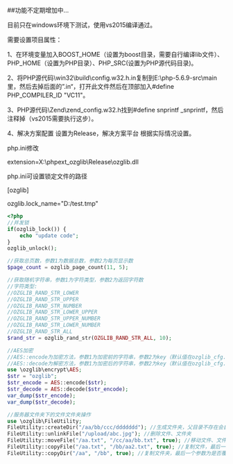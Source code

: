 ##功能不定期增加中...

目前只在windows环境下测试，使用vs2015编译通过。

需要设置项目属性：

1、在环境变量加入BOOST_HOME（设置为boost目录，需要自行编译lib文件）、PHP_HOME（设置为PHP目录）、PHP_SRC(设置为PHP源代码目录)。



2、将PHP源代码\win32\build\config.w32.h.in复制到E:\php-5.6.9-src\main里，然后去掉后面的”.in“，打开此文件然后在顶部加入#define PHP_COMPILER_ID "VC11"。



3、PHP源代码\Zend\zend_config.w32.h找到#define snprintf _snprintf，然后注释掉（vs2015需要执行这步）。



4、解决方案配置 设置为Release，解决方案平台 根据实际情况设置。



php.ini修改

extension=X:\phpext_ozglib\Release\ozglib.dll

php.ini可设置锁定文件的路径

[ozglib]

ozglib.lock_name="D:/test.tmp"

~~~~~~~~~~php
<?php
//并发锁
if(ozglib_lock()) {
	echo "update code";
}
ozglib_unlock();

//获取总页数，参数1为数据总数，参数2为每页显示数
$page_count = ozglib_page_count(11, 5);

//获取随机字符串，参数1为字符类型，参数2为返回字符数
//字符类型:
//OZGLIB_RAND_STR_LOWER
//OZGLIB_RAND_STR_UPPER
//OZGLIB_RAND_STR_NUMBER
//OZGLIB_RAND_STR_LOWER_UPPER
//OZGLIB_RAND_STR_UPPER_NUMBER
//OZGLIB_RAND_STR_LOWER_NUMBER
//OZGLIB_RAND_STR_ALL
$rand_str = ozglib_rand_str(OZGLIB_RAND_STR_ALL, 10);

//AES加密
//AES::encode为加密方法，参数1为加密前的字符串，参数2为key（默认值在ozglib_cfg.h里面设置）
//AES::decode为解密方法，参数1为加密后的字符串，参数2为key（默认值在ozglib_cfg.h里面设置）
use \ozglib\encrypt\AES;
$str = "ozglib";
$str_encode = AES::encode($str);
$str_decode = AES::decode($str_encode);
var_dump($str_encode);
var_dump($str_decode);

//服务器文件夹下的文件文件夹操作
use \ozglib\FileUtility;
FileUtility::createDir("/aa/bb/ccc/ddddddd"); //生成文件夹，父目录不存在会自动建立
FileUtility::unlinkFile("/upload/abc.jpg"); //删除文件、文件夹
FileUtility::moveFile("/aa.txt", "/cc/aa/bb.txt", true); //移动文件、文件夹，最后一个参数为是否覆盖已存在的新路径，默认为true
FileUtility::copyFile("/aa.txt", "/bb/aa2.txt", true); //复制文件，最后一个参数为是否覆盖已存在的新路径，默认为true
FileUtility::copyDir("/aa", "/bb", true); //复制文件夹，最后一个参数为是否覆盖已存在的新路径，默认为true
